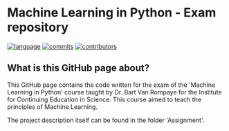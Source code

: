 # Machine Learning in Python - Exam repository

[![language](https://img.shields.io/github/languages/top/phuycke/ML-in-Python)](https://img.shields.io/github/languages/top/phuycke/ML-in-Python)
[![commits](https://img.shields.io/github/last-commit/phuycke/ML-in-Python)](https://img.shields.io/github/last-commit/phuycke/ML-in-Python)
[![contributors](https://img.shields.io/github/contributors/phuycke/ML-in-Python)](https://img.shields.io/github/contributors/phuycke/ML-in-Python)

## What is this GitHub page about?   

This GitHub page contains the code written for the exam of the 'Machine Learning in Python' course taught by Dr. Bart Van Rompaye for the Institute for Continuing Education in Science. This course aimed to teach the principles of Machine Learning.

The project description itself can be found in the folder 'Assignment'.
